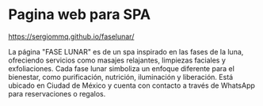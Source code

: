 <h1>Pagina web para SPA</h1>


<https://sergiommq.github.io/faselunar/>

La página "FASE LUNAR" es de un spa inspirado en las fases de la luna, ofreciendo servicios como masajes relajantes, limpiezas faciales y exfoliaciones. Cada fase lunar simboliza un enfoque diferente para el bienestar, como purificación, nutrición, iluminación y liberación. Está ubicado en Ciudad de México y cuenta con contacto a través de WhatsApp para reservaciones o regalos.
